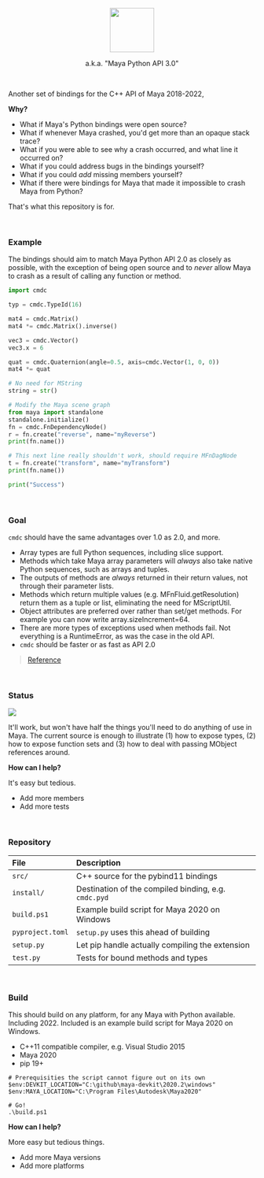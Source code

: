 <a href=/cmda/><p align=center><img width=90 src=https://user-images.githubusercontent.com/2152766/113510233-ca120400-9551-11eb-9a34-b8846a2c959c.png></p></a>

<p align=center>a.k.a. "Maya Python API 3.0"</p>

<br>

Another set of bindings for the C++ API of Maya 2018-2022, 

**Why?**

- What if Maya's Python bindings were open source?
- What if whenever Maya crashed, you'd get more than an opaque stack trace?
- What if you were able to see why a crash occurred, and what line it occurred on?
- What if you could address bugs in the bindings yourself?
- What if you could *add* missing members yourself?
- What if there were bindings for Maya that made it impossible to crash Maya from Python?

That's what this repository is for.

<br>

### Example

The bindings should aim to match Maya Python API 2.0 as closely as possible, with the exception of being open source and to *never* allow Maya to crash as a result of calling any function or method.

```py
import cmdc

typ = cmdc.TypeId(16)

mat4 = cmdc.Matrix()
mat4 *= cmdc.Matrix().inverse()

vec3 = cmdc.Vector()
vec3.x = 6

quat = cmdc.Quaternion(angle=0.5, axis=cmdc.Vector(1, 0, 0))
mat4 *= quat

# No need for MString
string = str()

# Modify the Maya scene graph
from maya import standalone
standalone.initialize()
fn = cmdc.FnDependencyNode()
r = fn.create("reverse", name="myReverse")
print(fn.name())

# This next line really shouldn't work, should require MFnDagNode
t = fn.create("transform", name="myTransform")
print(fn.name())

print("Success")
```

<br>

### Goal

`cmdc` should have the same advantages over 1.0 as 2.0, and more.

- Array types are full Python sequences, including slice support.
- Methods which take Maya array parameters will *always* also take native Python sequences, such as arrays and tuples.
- The outputs of methods are *always* returned in their return values, not through their parameter lists.
- Methods which return multiple values (e.g. MFnFluid.getResolution) return them as a tuple or list, eliminating the need for MScriptUtil.
- Object attributes are preferred over rather than set/get methods. For example you can now write array.sizeIncrement=64.
- There are more types of exceptions used when methods fail. Not everything is a RuntimeError, as was the case in the old API.
- `cmdc` should be faster or as fast as API 2.0

> [Reference](https://help.autodesk.com/view/MAYAUL/2020/ENU/?guid=__py_ref_index_html)

<br>

### Status

![](https://img.shields.io/badge/prototype-0.1-brightgreen)

It'll work, but won't have half the things you'll need to do anything of use in Maya. The current source is enough to illustrate (1) how to expose types, (2) how to expose function sets and (3) how to deal with passing MObject references around.

**How can I help?**

It's easy but tedious.

- Add more members
- Add more tests

<br>

### Repository

| File | Description
|:-----|:-------------
| `src/`      | C++ source for the pybind11 bindings
| `install/`  | Destination of the compiled binding, e.g. `cmdc.pyd`
| `build.ps1` | Example build script for Maya 2020 on Windows
| `pyproject.toml` | `setup.py` uses this ahead of building
| `setup.py` | Let pip handle actually compiling the extension
| `test.py`  | Tests for bound methods and types

<br>

### Build

This should build on any platform, for any Maya with Python available. Including 2022. Included is an example build script for Maya 2020 on Windows.

- C++11 compatible compiler, e.g. Visual Studio 2015
- Maya 2020
- pip 19+

```pwsh
# Prerequisities the script cannot figure out on its own
$env:DEVKIT_LOCATION="C:\github\maya-devkit\2020.2\windows"
$env:MAYA_LOCATION="C:\Program Files\Autodesk\Maya2020"

# Go!
.\build.ps1
```

**How can I help?**

More easy but tedious things.

- Add more Maya versions
- Add more platforms
